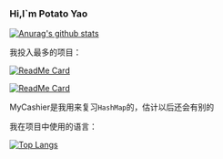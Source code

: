### Hi,I`m Potato Yao

[![Anurag's github stats](https://github-readme-stats.vercel.app/api?username=Potato-Yao&icons=true&bg_color=DEG,#373B44,#4286f4)](https://github.com/Potato-Yao/Learn)

我投入最多的项目：

[![ReadMe Card](https://github-readme-stats.vercel.app/api/pin/?username=Potato-Yao&repo=Learn&show_owner=true)](https://github.com/Potato-Yao/Learn)

[![ReadMe Card](https://github-readme-stats.vercel.app/api/pin/?username=Potato-Yao&repo=MyCashier&show_owner=true)](https://github.com/Potato-Yao/MyCashier)

MyCashier是我用来复习`HashMap`的，估计以后还会有别的

我在项目中使用的语言：

[![Top Langs](https://github-readme-stats.vercel.app/api/top-langs/?username=Potato-Yao)](https://github.com/Potato-Yao)
